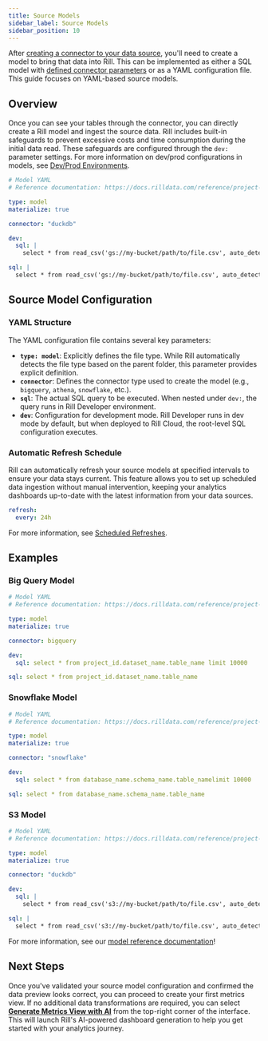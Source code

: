 ```yaml
---
title: Source Models
sidebar_label: Source Models
sidebar_position: 10
---
```


After [creating a connector to your data source](/connect/data-source), you'll need to create a model to bring that data into Rill. This can be implemented as either a SQL model with [defined connector parameters](/build/models/sql-models#specifying-the-data-source-connector) or as a YAML configuration file. This guide focuses on YAML-based source models.

## Overview

Once you can see your tables through the connector, you can directly create a Rill model and ingest the source data. Rill includes built-in safeguards to prevent excessive costs and time consumption during the initial data read. These safeguards are configured through the `dev:` parameter settings. For more information on dev/prod configurations in models, see [Dev/Prod Environments](/build/models/templating).

```yaml
# Model YAML
# Reference documentation: https://docs.rilldata.com/reference/project-files/models

type: model
materialize: true

connector: "duckdb"

dev:
  sql: |
    select * from read_csv('gs://my-bucket/path/to/file.csv', auto_detect=true, ignore_errors=1, header=true) limit 10000

sql: |
  select * from read_csv('gs://my-bucket/path/to/file.csv', auto_detect=true, ignore_errors=1, header=true)
```

## Source Model Configuration

### YAML Structure

The YAML configuration file contains several key parameters:

- **`type: model`**: Explicitly defines the file type. While Rill automatically detects the file type based on the parent folder, this parameter provides explicit definition.
- **`connector`**: Defines the connector type used to create the model (e.g., `bigquery`, `athena`, `snowflake`, etc.).
- **`sql`**: The actual SQL query to be executed. When nested under `dev:`, the query runs in Rill Developer environment.
- **`dev`**: Configuration for development mode. Rill Developer runs in dev mode by default, but when deployed to Rill Cloud, the root-level SQL configuration executes.

### Automatic Refresh Schedule

Rill can automatically refresh your source models at specified intervals to ensure your data stays current. This feature allows you to set up scheduled data ingestion without manual intervention, keeping your analytics dashboards up-to-date with the latest information from your data sources.


```yaml
refresh:
  every: 24h
```

For more information, see [Scheduled Refreshes](/build/models/data-refresh).


## Examples

### Big Query Model
```yaml
# Model YAML
# Reference documentation: https://docs.rilldata.com/reference/project-files/models

type: model
materialize: true

connector: bigquery

dev:
  sql: select * from project_id.dataset_name.table_name limit 10000

sql: select * from project_id.dataset_name.table_name

```

### Snowflake Model
```yaml
# Model YAML
# Reference documentation: https://docs.rilldata.com/reference/project-files/models

type: model
materialize: true

connector: "snowflake"

dev:
  sql: select * from database_name.schema_name.table_namelimit 10000

sql: select * from database_name.schema_name.table_name

```


### S3 Model
```yaml
# Model YAML
# Reference documentation: https://docs.rilldata.com/reference/project-files/models

type: model
materialize: true

connector: "duckdb"

dev:
  sql: |
    select * from read_csv('s3://my-bucket/path/to/file.csv', auto_detect=true, ignore_errors=1, header=true) limit 10000

sql: |
  select * from read_csv('s3://my-bucket/path/to/file.csv', auto_detect=true, ignore_errors=1, header=true)
```

For more information, see our [model reference documentation](/reference/project-files/models)!

## Next Steps

Once you've validated your source model configuration and confirmed the data preview looks correct, you can proceed to create your first metrics view. If no additional data transformations are required, you can select [**Generate Metrics View with AI**](/build/metrics-view) from the top-right corner of the interface. This will launch Rill's AI-powered dashboard generation to help you get started with your analytics journey.